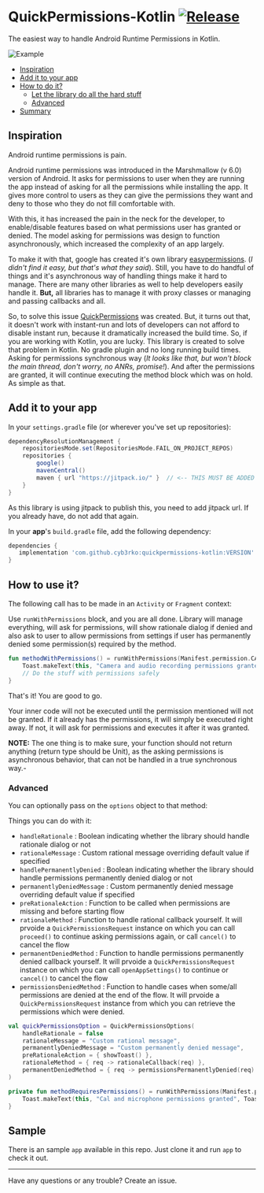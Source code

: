 # QuickPermissions-Kotlin [![Release](https://jitpack.io/v/cyb3rko/QuickPermissions-Kotlin.svg)](https://jitpack.io/#cyb3rko/QuickPermissions-Kotlin)

The easiest way to handle Android Runtime Permissions in Kotlin.

![Example](/media/example.png)

* [Inspiration](#inspiration)
* [Add it to your app](#add-it-to-your-app)
* [How to do it?](#how-to-do-it)
  * [Let the library do all the hard stuff](#let-the-library-do-all-the-hard-stuff)
  * [Advanced](#advanced)
* [Summary](#summary)

## Inspiration

Android runtime permissions is pain. 

Android runtime permissions was introduced in the Marshmallow (v 6.0) version of Android. It asks for permissions to user when they are running the app instead of asking for all the permissions while installing the app. It gives more control to users as they can give the permissions they want and deny to those who they do not fill comfortable with. 

With this, it has increased the pain in the neck for the developer, to enable/disable features based on what permissions user has granted or denied. The model asking for permissions was design to function asynchronously, which increased the complexity of an app largely. 

To make it with that, google has created it's own library [easypermissions](https://github.com/googlesamples/easypermissions). (*I didn't find it easy, but that's what they said*). Still, you have to do handful of things and it's asynchronous way of handling things make it hard to manage. There are many other libraries as well to help developers easily handle it. **But,** all libraries has to manage it with proxy classes or managing and passing callbacks and all. 

So, to solve this issue [QuickPermissions](https://github.com/QuickPermissions/QuickPermissions) was created. But, it turns out that, it doesn't work with instant-run and lots of developers can not afford to disable instant run, because it dramatically increased the build time. So, if you are working with Kotlin, you are lucky. This library is created to solve that problem in Kotlin. No gradle plugin and no long running build times. Asking for permissions synchronous way (*It looks like that, but won't block the main thread, don't worry, no ANRs, promise!*). And after the permissions are granted, it will continue executing the method block which was on hold. As simple as that.

## Add it to your app

In your `settings.gradle` file (or wherever you've set up repositories):

```groovy
dependencyResolutionManagement {
    repositoriesMode.set(RepositoriesMode.FAIL_ON_PROJECT_REPOS)
    repositories {
        google()
        mavenCentral()
        maven { url "https://jitpack.io/" }  // <-- THIS MUST BE ADDED
    }
}
```

As this library is using jitpack to publish this, you need to add jitpack url. If you already have, do not add that again.

In your **app**'s `build.gradle` file, add the following dependency: 

```groovy
dependencies {
   implementation 'com.github.cyb3rko:quickpermissions-kotlin:VERSION'
}
```

## How to use it?

The following call has to be made in an `Activity` or `Fragment` context: 

Use `runWithPermissions` block, and you are all done. Library will manage everything, will ask for permissions, will show rationale dialog if denied and also ask to user to allow permissions from settings if user has permanently denied some permission(s) required by the method.

```kotlin
fun methodWithPermissions() = runWithPermissions(Manifest.permission.CAMERA, Manifest.permission.RECORD_AUDIO) {
    Toast.makeText(this, "Camera and audio recording permissions granted", Toast.LENGTH_SHORT).show()
    // Do the stuff with permissions safely
}
```

That's it! You are good to go.

Your inner code will not be executed until the permission mentioned will not be granted. If it already has the permissions, it will simply be executed right away. If not, it will ask for permissions and executes it after it was granted.

**NOTE:** The one thing is to make sure, your function should not return anything (return type should be Unit), as the asking permissions is asynchronous behavior, that can not be handled in a true synchronous way.-

### Advanced

You can optionally pass on the `options` object to that method:

Things you can do with it:

* `handleRationale` : Boolean indicating whether the library should handle rationale dialog or not
* `rationaleMessage` : Custom rational message overriding default value if specified
* `handlePermanentlyDenied` : Boolean indicating whether the library should handle permissions permanently denied dialog or not
* `permanentlyDeniedMessage` : Custom permanently denied message overriding default value if specified
* `preRationaleAction` : Function to be called when permissions are missing and before starting flow
* `rationaleMethod` : Function to handle rational callback yourself. It will prvoide a `QuickPermissionsRequest` instance on which you can call `proceed()` to continue asking permissions again, or call `cancel()` to cancel the flow
* `permanentDeniedMethod` : Function to handle permissions permanently denied callback yourself. It will prvoide a `QuickPermissionsRequest` instance on which you can call `openAppSettings()` to continue or `cancel()` to cancel the flow
* `permissionsDeniedMethod` : Function to handle cases when some/all permissions are denied at the end of the flow. It will prvoide a `QuickPermissionsRequest` instance from which you can retrieve the permissions which were denied.

```kotlin
val quickPermissionsOption = QuickPermissionsOptions(
    handleRationale = false
    rationaleMessage = "Custom rational message",
    permanentlyDeniedMessage = "Custom permanently denied message",
    preRationaleAction = { showToast() },
    rationaleMethod = { req -> rationaleCallback(req) },
    permanentDeniedMethod = { req -> permissionsPermanentlyDenied(req) }
)

private fun methodRequiresPermissions() = runWithPermissions(Manifest.permission.WRITE_CALENDAR, Manifest.permission.RECORD_AUDIO, options = quickPermissionsOption) {
    Toast.makeText(this, "Cal and microphone permissions granted", Toast.LENGTH_LONG).show()
}
```

## Sample

There is an sample `app` available in this repo. Just clone it and run `app` to check it out.

----

Have any questions or any trouble? Create an issue.
